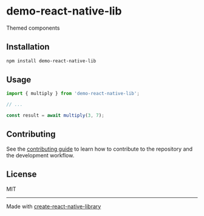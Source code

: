 # demo-react-native-lib

Themed components

## Installation

```sh
npm install demo-react-native-lib
```

## Usage

```js
import { multiply } from 'demo-react-native-lib';

// ...

const result = await multiply(3, 7);
```

## Contributing

See the [contributing guide](CONTRIBUTING.md) to learn how to contribute to the repository and the development workflow.

## License

MIT

---

Made with [create-react-native-library](https://github.com/callstack/react-native-builder-bob)
